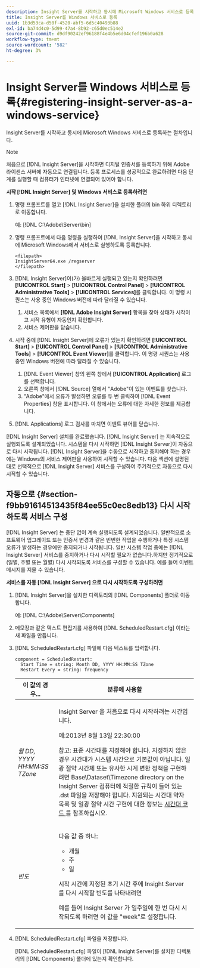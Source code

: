 ```yaml
---
description: Insight Server를 시작하고 동시에 Microsoft Windows 서비스로 등록하는 절차입니다.
title: Insight Server를 Windows 서비스로 등록
uuid: 1b3d53ca-d50f-4520-abf5-6d5c40493b88
exl-id: ba74d4c0-5d99-47a4-8b92-c65d0ec514e2
source-git-commit: d9df90242ef96188f4e4b5e6d04cfef196b0a628
workflow-type: tm+mt
source-wordcount: '582'
ht-degree: 3%

---
```


# Insight Server를 Windows 서비스로 등록{#registering-insight-server-as-a-windows-service}

Insight Server를 시작하고 동시에 Microsoft Windows 서비스로 등록하는 절차입니다.

>[!NOTE]
>
>처음으로 [!DNL Insight Server]을 시작하면 디지털 인증서를 등록하기 위해 Adobe 라이센스 서버에 자동으로 연결됩니다. 등록 프로세스를 성공적으로 완료하려면 다음 단계를 실행할 때 컴퓨터가 인터넷에 연결되어 있어야 합니다.

**시작  [!DNL Insight Server] 및 Windows 서비스로 등록하려면**

1. 명령 프롬프트를 열고 [!DNL Insight Server]을 설치한 폴더의 bin 하위 디렉토리로 이동합니다.

   예: [!DNL C:\Adobe\Server\bin]

1. 명령 프롬프트에서 다음 명령을 실행하여 [!DNL Insight Server]을 시작하고 동시에 Microsoft Windows에서 서비스로 실행하도록 등록합니다.

   ```
   <filepath>
   InsightServer64.exe /regserver 
   </filepath>
   ```

1. [!DNL Insight Server]이(가) 올바르게 실행되고 있는지 확인하려면 **[!UICONTROL Start]** > **[!UICONTROL Control Panel]** > **[!UICONTROL Administrative Tools]** > **[!UICONTROL Services]**&#x200B;를 클릭합니다. 이 명령 시퀀스는 사용 중인 Windows 버전에 따라 달라질 수 있습니다.

   1. 서비스 목록에서 **[!DNL Adobe Insight Server]** 항목을 찾아 상태가 시작이고 시작 유형이 자동인지 확인합니다.
   1. 서비스 제어판을 닫습니다.

1. 시작 중에 [!DNL Insight Server]에 오류가 있는지 확인하려면 **[!UICONTROL Start]** > **[!UICONTROL Control Panel]** > **[!UICONTROL Administrative Tools]** > **[!UICONTROL Event Viewer]**&#x200B;를 클릭합니다. 이 명령 시퀀스는 사용 중인 Windows 버전에 따라 달라질 수 있습니다.

   1. [!DNL Event Viewer] 창의 왼쪽 창에서 **[!UICONTROL Application]** 로그를 선택합니다.
   1. 오른쪽 창에서 [!DNL Source] 열에서 &quot;Adobe&quot;이 있는 이벤트를 찾습니다.
   1. &quot;Adobe&quot;에서 오류가 발생하면 오류를 두 번 클릭하여 [!DNL Event Properties] 창을 표시합니다. 이 창에서는 오류에 대한 자세한 정보를 제공합니다.

1. [!DNL Applications] 로그 검사를 마치면 이벤트 뷰어를 닫습니다.

[!DNL Insight Server] 설치를 완료했습니다. [!DNL Insight Server] 는 지속적으로 실행되도록 설계되었습니다. 시스템을 다시 시작하면 [!DNL Insight Server]이 자동으로 다시 시작됩니다. [!DNL Insight Server]을 수동으로 시작하고 중지해야 하는 경우에는 Windows의 서비스 제어판을 사용하여 시작할 수 있습니다. 다음 섹션에 설명된 대로 선택적으로 [!DNL Insight Server] 서비스를 구성하여 주기적으로 자동으로 다시 시작할 수 있습니다.

## 자동으로 {#section-f9bb91614513435f84ee55c0ec8edb13} 다시 시작하도록 서비스 구성

[!DNL Insight Server] 는 중단 없이 계속 실행되도록 설계되었습니다. 일반적으로 소프트웨어 업그레이드 또는 인증서 변경과 같은 빈번한 작업을 수행하거나 특정 시스템 오류가 발생하는 경우에만 중지되거나 시작됩니다. 일반 시스템 작업 중에는 [!DNL Insight Server] 서비스를 중지하거나 다시 시작할 필요가 없습니다.하지만 정기적으로(일별, 주별 또는 월별) 다시 시작되도록 서비스를 구성할 수 있습니다. 예를 들어 이벤트 메시지를 지울 수 있습니다.

**서비스를 자동 [!DNL Insight Server] 으로 다시 시작하도록 구성하려면**

1. [!DNL Insight Server]을 설치한 디렉토리의 [!DNL Components] 폴더로 이동합니다.

   예: [!DNL C:\Adobe\Server\Components]

1. 메모장과 같은 텍스트 편집기를 사용하여 [!DNL ScheduledRestart.cfg] 이라는 새 파일을 만듭니다.
1. [!DNL ScheduledRestart.cfg] 파일에 다음 텍스트를 입력합니다.

   ```
   component = ScheduledRestart:  
     Start Time = string: Month DD, YYYY HH:MM:SS TZone 
     Restart Every = string: frequency
   ```

   <table id="table_AC05861E141E4928BE844C8611DEC43D"> 
    <thead> 
      <tr> 
      <th colname="col1" class="entry"> 이 값의 경우... </th> 
      <th colname="col2" class="entry"> 분류에 사용할 </th> 
      </tr> 
    </thead>
    <tbody> 
      <tr> 
      <td colname="col1"> <i>월 DD, YYYY HH:MM:SS TZone</i> </td> 
      <td colname="col2"> <p><span class="keyword"> Insight Server </span>을 처음으로 다시 시작하려는 시간입니다. </p> <p>예:2013년 8월 13일 22:30:00 </p> <p> <p>참고: 표준 시간대를 지정해야 합니다. 지정하지 않은 경우 시간대가 시스템 시간으로 기본값이 아닙니다. 일광 절약 시간제 또는 유사한 시계 변환 정책을 구현하려면 Base\Dataset\Timezone directory on the <span class="keyword"> Insight Server </span> 컴퓨터에 적절한 규칙이 들어 있는 <span class="filepath"> .dst </span> 파일을 저장해야 합니다. 지원되는 시간대 약자 목록 및 일광 절약 시간 구현에 대한 정보는 <a href="../../../../home/c-inst-svr/c-time-zn-cds.md#concept-eed5ba32d5d347cf94b76db83b29f211"> 시간대 코드 </a> 를 참조하십시오. </p> </p> </td> 
      </tr> 
      <tr> 
      <td colname="col1"> <i>빈도</i> </td> 
      <td colname="col2"> <p>다음 값 중 하나: 
       <ul id="ul_C29A40CD8FBB4333B5FA1D9E7DAD35EC"> 
       <li id="li_9FE07DD30C524CBB81C8F7968E7C733E">개월 </li> 
       <li id="li_E5E1B97ED8FB43C0BDA496C620D24A4C">주 </li> 
       <li id="li_E6043B382FAE4B5D85CAADDFA60E4902">일 </li> 
       </ul> </p> <p>시작 시간에 지정된 초기 시간 후에 <span class="keyword"> Insight Server </span>를 다시 시작할 빈도를 나타내려면 </p> <p>예를 들어 <span class="keyword"> Insight Server </span>가 일주일에 한 번 다시 시작되도록 하려면 이 값을 "week"로 설정합니다. </p> </td> 
      </tr> 
    </tbody> 
   </table>

1. [!DNL ScheduledRestart.cfg] 파일을 저장합니다.

   [!DNL ScheduledRestart.cfg] 파일이 [!DNL Insight Server]를 설치한 디렉토리의 [!DNL Components] 폴더에 있는지 확인합니다.
